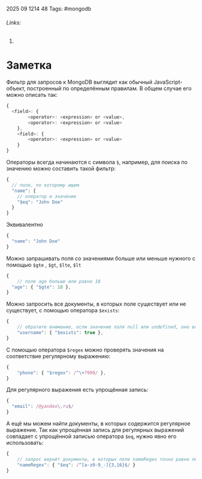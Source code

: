 2025 09 1214 48
Tags: #mongodb
###### Links: 
1) 
# Заметка
Фильтр для запросов к MongoDB выглядит как обычный JavaScript-объект, построенный по определённым правилам. В общем случае его можно описать так:
```ts
{
  <field>: {
        <operator>: <expression> or <value>,
        <operator>: <expression> or <value>
    },
    <field>: {
        <operator>: <expression> or <value>
    }
}
```
Операторы всегда начинаются с символа `$`, например, для поиска по значению можно составить такой фильтр:
```ts
{
  // поле, по которому ищем
  "name": {
    // оператор и значение
    "$eq": "John Doe"
  }
}
```
Эквивалентно
```ts
{
  "name": "John Doe"
}
```
Можно запрашивать поля со значениями больше или меньше нужного с помощью `$gte` , `$gt`, `$lte`,  `$lt`

```ts
{
    // поле age больше или равно 18
  "age": { "$gte": 18 },
}
```

Можно запросить все документы, в которых поле существует или не существует, с помощью оператора `$exists`:
```ts
{
    // обратите внимание, если значение поля null или undefined, оно всё равно существует
    "username": { "$exists": true },
}
```
С помощью оператора `$regex` можно проверять значения на соответствие регулярному выражению:
```ts
{ 
    "phone": { "$regex": /^\+7999/ },
}
```
Для регулярного выражения есть упрощённая запись:
```ts
{    
  "email": /@yandex\.ru$/
}
```
А ещё мы можем найти документы, в которых содержится регулярное выражение. Так как упрощённая запись для регулярных выражений совпадает с упрощённой записью оператора `$eq`, нужно явно его использовать:
```ts
{
    // запрос вернёт документы, в которых поле nameRegex точно равно переданному выражению
    "nameRegex": { "$eq": /^[a-z0-9_-]{3,16}$/ }
}
```